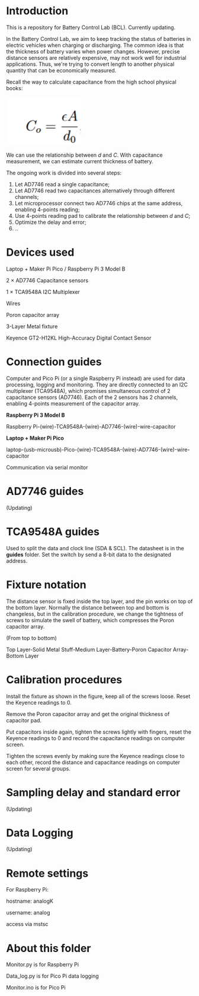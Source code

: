 # Introduction

This is a repository for Battery Control Lab (BCL). Currently updating.  

In the Battery Control Lab, we aim to keep tracking the status of batteries in electric vehicles when charging or discharging. The common idea is that the thickness of battery varies when power changes. However, precise distance sensors are relatively expensive, may not work well for industrial applications. Thus, we're trying to convert length to another physical quantity that can be economically measured.  

Recall the way to calculate capacitance from the high school physical books:  

![Capacitance](./Cap.png)  

We can use the relationship between *d* and *C*. With capacitance measurement, we can estimate current thickness of battery.  

The ongoing work is divided into several steps:  

1. Let AD7746 read a single capacitance;
2. Let AD7746 read two capacitances alternatively through different channels;
3. Let microprocessor connect two AD7746 chips at the same address, enabling 4-points reading;
4. Use 4-points reading pad to calibrate the relationship between *d* and *C*;
5. Optimize the delay and error;
6. ..

# Devices used

Laptop + Maker Pi Pico / Raspberry Pi 3 Model B  

2 × AD7746 Capacitance sensors  

1 × TCA9548A I2C Multiplexer  

Wires  

Poron capacitor array  

3-Layer Metal fixture  

Keyence GT2-H12KL High-Accuracy Digital Contact Sensor  

# Connection guides

Computer and Pico Pi (or a single Raspberry Pi instead) are used for data processing, logging and monitoring. They are directly connected to an I2C multiplexer (TCA9548A), which promises simultaneous control of 2 capacitance sensors (AD7746). Each of the 2 sensors has 2 channels,  enabling 4-points measurement of the capacitor array.  

**Raspberry Pi 3 Model B**  

Raspberry Pi-(wire)-TCA9548A-(wire)-AD7746-(wire)-wire-capacitor  

**Laptop + Maker Pi Pico**  

laptop-(usb-microusb)-Pico-(wire)-TCA9548A-(wire)-AD7746-(wire)-wire-capacitor  

Communication via serial monitor  

# AD7746 guides

(Updating)

# TCA9548A guides

Used to split the data and clock line (SDA & SCL). The datasheet is in the **guides** folder. Set the switch by send a 8-bit data to the designated address.

# Fixture notation

The distance sensor is fixed inside the top layer, and the pin works on top of the bottom layer. Normally the distance between top and bottom is changeless, but in the calibration procedure, we change the tightness of screws to simulate the swell of battery, which compresses the Poron capacitor array.  

(From top to bottom)  

Top Layer-Solid Metal Stuff-Medium Layer-Battery-Poron Capacitor Array-Bottom Layer  

# Calibration procedures

Install the fixture as shown in the figure, keep all of the screws loose. Reset the Keyence readings to 0.  

Remove the Poron capacitor array and get the original thickness of capacitor pad.  

Put capacitors inside again, tighten the screws lightly with fingers, reset the Keyence readings to 0 and record the capacitance readings on computer screen.  

Tighten the screws evenly by making sure the Keyence readings close to each other, record the distance and capacitance readings on computer screen for several groups.  

# Sampling delay and standard error

(Updating)

# Data Logging

(Updating)

# Remote settings

For Raspberry Pi:  

hostname: analogK  

username: analog  

access via mstsc  

# About this folder

Monitor.py is for Raspberry Pi  

Data_log.py is for Pico Pi data logging  

Monitor.ino is for Pico Pi
